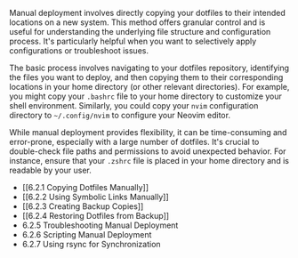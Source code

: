 Manual deployment involves directly copying your dotfiles to their intended locations on a new system. This method offers granular control and is useful for understanding the underlying file structure and configuration process. It's particularly helpful when you want to selectively apply configurations or troubleshoot issues.

The basic process involves navigating to your dotfiles repository, identifying the files you want to deploy, and then copying them to their corresponding locations in your home directory (or other relevant directories). For example, you might copy your `.bashrc` file to your home directory to customize your shell environment. Similarly, you could copy your `nvim` configuration directory to `~/.config/nvim` to configure your Neovim editor.

While manual deployment provides flexibility, it can be time-consuming and error-prone, especially with a large number of dotfiles. It's crucial to double-check file paths and permissions to avoid unexpected behavior. For instance, ensure that your `.zshrc` file is placed in your home directory and is readable by your user.

- [[6.2.1 Copying Dotfiles Manually]]
- [[6.2.2 Using Symbolic Links Manually]]
- [[6.2.3 Creating Backup Copies]]
- [[6.2.4 Restoring Dotfiles from Backup]]
- 6.2.5 Troubleshooting Manual Deployment
- 6.2.6 Scripting Manual Deployment
- 6.2.7 Using rsync for Synchronization